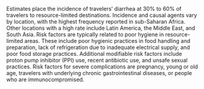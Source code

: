 Estimates place the incidence of travelers’ diarrhea at 30% to 60% of travelers to resource-limited destinations. Incidence and causal agents vary by location, with the highest frequency reported in sub-Saharan Africa. Other locations with a high rate include Latin America, the Middle East, and South Asia. Risk factors are typically related to poor hygiene in resource-limited areas. These include poor hygienic practices in food handling and preparation, lack of refrigeration due to inadequate electrical supply, and poor food storage practices. Additional modifiable risk factors include proton pump inhibitor (PPI) use, recent antibiotic use, and unsafe sexual practices. Risk factors for severe complications are pregnancy, young or old age, travelers with underlying chronic gastrointestinal diseases, or people who are immunocompromised.